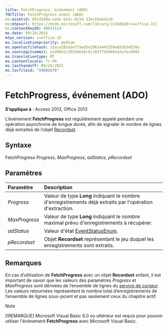 ```yaml
---
title: FetchProgress, événement (ADO)
TOCTitle: FetchProgress event (ADO)
ms:assetid: 09145d9a-ea5e-b41c-6c54-33ec83e642a9
ms:mtpsurl: https://msdn.microsoft.com/library/JJ248828(v=office.15)
ms:contentKeyID: 48543114
ms.date: 09/18/2015
mtps_version: v=office.15
ms.localizationpriority: medium
ms.openlocfilehash: 32aca282a3ef79ad5e29614445559a653034528a
ms.sourcegitcommit: a1d9041c20256616c9c183f7d1049142a7ac6991
ms.translationtype: MT
ms.contentlocale: fr-FR
ms.lasthandoff: 09/24/2021
ms.locfileid: "59602670"
---
```

# <a name="fetchprogress-event-ado"></a>FetchProgress, événement (ADO)

**S’applique à** : Access 2013, Office 2013

L’événement **FetchProgress** est régulièrement appelé pendant une opération asynchrone de longue durée, afin de signaler le nombre de lignes déjà extraites de l’objet [Recordset](recordset-object-ado.md).

## <a name="syntax"></a>Syntaxe

FetchProgress *Progress*, *MaxProgress*, *adStatus*, *pRecordset*

## <a name="parameters"></a>Paramètres

|Paramètre|Description|
|:--------|:----------|
|*Progress* |Valeur de type **Long** indiquant le nombre d'enregistrements déjà extraits par l'opération d'extraction.|
|*MaxProgress* |Valeur de type **Long** indiquant le nombre maximal prévu d'enregistrements à récupérer.|
|*adStatus* |Valeur d'état [EventStatusEnum](eventstatusenum.md).|
|*pRecordset* |Objet **Recordset** représentant le jeu duquel les enregistrements sont extraits.|

## <a name="remarks"></a>Remarques

En cas d’utilisation de **FetchProgress** avec un objet **Recordset** enfant, il est important de savoir que les valeurs des paramètres *Progress* et *MaxProgress* sont dérivées de l’ensemble de lignes du [service de curseur](microsoft-cursor-service-for-ole-db-ado-service-component.md). Les valeurs retournées représentent le nombre total d’enregistrements de l’ensemble de lignes sous-jacent et pas seulement ceux du chapitre actif.

> [!NOTE]
> [!REMARQUE] Microsoft Visual Basic 6.0 ou ultérieur est requis pour pouvoir utiliser l'événement **FetchProgress** avec Microsoft Visual Basic.


